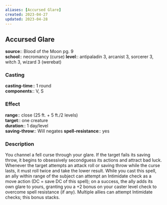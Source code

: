 ```yaml
---
aliases: [Accursed Glare]
created: 2023-04-27
updated: 2023-04-28
---
```


## Accursed Glare

**source**:: Blood of the Moon pg. 9  
**school**:: necromancy (curse)
**level**:: antipaladin 3, arcanist 3, sorcerer 3, witch 3, wizard 3 (werebat)

### Casting

**casting-time**:: 1 round  
**components**:: V, S

### Effect

**range**:: close (25 ft. + 5 ft./2 levels)  
**target**:: one creature  
**duration**:: 1 day/level  
**saving-throw**:: Will negates
**spell-resistance**:: yes

### Description

You channel a fell curse through your glare. If the target fails its saving throw, it begins to obsessively secondguess its actions and attract bad luck. Whenever the target attempts an attack roll or saving throw while the curse lasts, it must roll twice and take the lower result. While you cast this spell, an ally within range of the subject can attempt an Intimidate check as a move action (DC = save DC of this spell); on a success, the ally adds its own glare to yours, granting you a +2 bonus on your caster level check to overcome spell resistance (if any). Multiple allies can attempt Intimidate checks; this bonus stacks.
